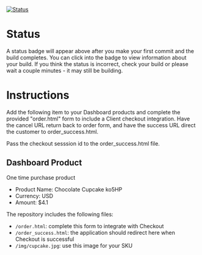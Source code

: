 [![Status](https://img.shields.io/badge/status-BUILDING%20COMMIT:%208c3f86a9ac571f4f3c3bd3bbde3528c44fb46b5b-yellow.svg)](https://github.com/crowdbotics-challenges/bakery_scaffold_0Vrra4c9RiqimXdQ/commit/8c3f86a9ac571f4f3c3bd3bbde3528c44fb46b5b)




# Status

A status badge will appear above after you make your first commit and the build completes. You can click into the badge to view information about your build. If you think the status is incorrect, check your build or please wait a couple minutes - it may still be building.

# Instructions

Add the following item to your Dashboard products and complete the provided "order.html" form to include a Client checkout integration. Have the cancel URL return back to order form, and have the success URL direct the customer to order_success.html.

Pass the checkout sesssion id to the order_success.html file.

## Dashboard Product
One time purchase product
* Product Name: Chocolate Cupcake ko5HP
* Currency: USD
* Amount: $4.1

The repository includes the following files:
* `/order.html`: complete this form to integrate with Checkout
* `/order_success.html`: the application should redirect here when Checkout is successful
* `/img/cupcake.jpg`: use this image for your SKU
